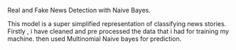 Real and Fake News Detection with Naive Bayes.

This model is a super simplified representation of classifying news stories.
Firstly , i have cleaned and pre processed the data that i had for training my machine.
then used Multinomial Naive bayes for prediction.